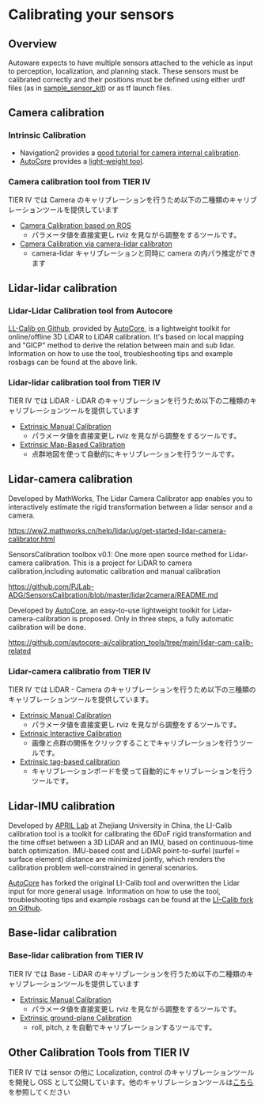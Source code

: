 # Calibrating your sensors

## Overview

Autoware expects to have multiple sensors attached to the vehicle as input to perception, localization, and planning stack. These sensors must be calibrated correctly and their positions must be defined using either urdf files (as in [sample_sensor_kit](https://github.com/autowarefoundation/sample_sensor_kit_launch/tree/main/sample_sensor_kit_description)) or as tf launch files.

## Camera calibration

### Intrinsic Calibration

- Navigation2 provides a [good tutorial for camera internal calibration](https://navigation.ros.org/tutorials/docs/camera_calibration.html).
- [AutoCore](https://autocore.ai/) provides a [light-weight tool](https://github.com/autocore-ai/calibration_tools/tree/main/camera_intrinsic_calib).

### Camera calibration tool from TIER IV

TIER IV では Camera のキャリブレーションを行うため以下の二種類のキャリブレーションツールを提供しています

- [Camera Calibration based on ROS](https://github.com/tier4/CalibrationTools/tree/tier4/universe/sensor#intrinsic-camera-calibration)
  - パラメータ値を直接変更し rviz を見ながら調整をするツールです。
- [Camera Calibration via camera-lidar calibraton](https://github.com/tier4/CalibrationTools/tree/tier4/universe/sensor#intrinsic-camera-calibration)
  - camera-lidar キャリブレーションと同時に camera の内パラ推定ができます

## Lidar-lidar calibration

### Lidar-Lidar Calibration tool from Autocore

[LL-Calib on Github](https://github.com/autocore-ai/calibration_tools/tree/main/lidar-lidar-calib), provided by [AutoCore](https://autocore.ai/), is a lightweight toolkit for online/offline 3D LiDAR to LiDAR calibration. It's based on local mapping and "GICP" method to derive the relation between main and sub lidar. Information on how to use the tool, troubleshooting tips and example rosbags can be found at the above link.

### Lidar-lidar calibration tool from TIER IV

TIER IV では LiDAR - LiDAR のキャリブレーションを行うため以下の二種類のキャリブレーションツールを提供しています

- [Extrinsic Manual Calibration](https://github.com/tier4/CalibrationTools/tree/tier4/universe/sensor#generic-calibration)
  - パラメータ値を直接変更し rviz を見ながら調整をするツールです。
- [Extrinsic Map-Based Calibration](https://github.com/tier4/CalibrationTools/tree/tier4/universe/sensor#lidar-lidar-calibration)
  - 点群地図を使って自動的にキャリブレーションを行うツールです。

## Lidar-camera calibration

Developed by MathWorks, The Lidar Camera Calibrator app enables you to interactively estimate the rigid transformation between a lidar sensor and a camera.

<https://ww2.mathworks.cn/help/lidar/ug/get-started-lidar-camera-calibrator.html>

SensorsCalibration toolbox v0.1: One more open source method for Lidar-camera calibration.
This is a project for LiDAR to camera calibration,including automatic calibration and manual calibration

<https://github.com/PJLab-ADG/SensorsCalibration/blob/master/lidar2camera/README.md>

Developed by [AutoCore](https://autocore.ai/), an easy-to-use lightweight toolkit for Lidar-camera-calibration is proposed. Only in three steps, a fully automatic calibration will be done.

<https://github.com/autocore-ai/calibration_tools/tree/main/lidar-cam-calib-related>


### Lidar-camera calibratio from TIER IV

TIER IV では LiDAR - Camera のキャリブレーションを行うため以下の三種類のキャリブレーションツールを提供しています。

- [Extrinsic Manual Calibration](https://github.com/tier4/CalibrationTools/tree/tier4/universe/sensor#generic-calibration)
  - パラメータ値を直接変更し rviz を見ながら調整をするツールです。
- [Extrinsic Interactive Calibration](https://github.com/tier4/CalibrationTools/tree/tier4/universe/sensor#camera-lidar-calibration)
  - 画像と点群の関係をクリックすることでキャリブレーションを行うツールです。
- [Extrinsic tag-based calibration](https://github.com/tier4/CalibrationTools/tree/tier4/universe/sensor#camera-lidar-calibration)
  - キャリブレーションボードを使って自動的にキャリブレーションを行うツールです。

## Lidar-IMU calibration

Developed by [APRIL Lab](https://github.com/APRIL-ZJU) at Zhejiang University in China, the LI-Calib calibration tool is a toolkit for calibrating the 6DoF rigid transformation and the time offset between a 3D LiDAR and an IMU, based on continuous-time batch optimization.
IMU-based cost and LiDAR point-to-surfel (surfel = surface element) distance are minimized jointly, which renders the calibration problem well-constrained in general scenarios.

[AutoCore](https://autocore.ai/) has forked the original LI-Calib tool and overwritten the Lidar input for more general usage. Information on how to use the tool, troubleshooting tips and example rosbags can be found at the [LI-Calib fork on Github](https://github.com/autocore-ai/calibration_tools/tree/main/li_calib).

## Base-lidar calibration

### Base-lidar calibration from TIER IV

TIER IV では Base - LiDAR のキャリブレーションを行うため以下の二種類のキャリブレーションツールを提供しています

- [Extrinsic Manual Calibration](https://github.com/tier4/CalibrationTools/tree/tier4/universe/sensor#generic-calibration)
  - パラメータ値を直接変更し rviz を見ながら調整をするツールです。
- [Extrinsic ground-plane Calibration](https://github.com/tier4/CalibrationTools/tree/tier4/universe/sensor#base-lidar-calibration)
  - roll, pitch, z を自動でキャリブレーションするツールです。

## Other Calibration Tools from TIER IV

TIER IV では sensor の他に Localization, control のキャリブレーションツールを開発し OSS として公開しています。他のキャリブレーションツールは[こちら](https://github.com/tier4/CalibrationTools)を参照してください
